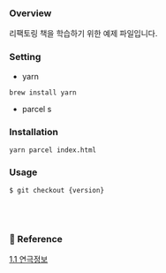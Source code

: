 ### Overview
리팩토링 책을 학습하기 위한 예제 파일입니다.

### Setting
* yarn 
```
brew install yarn
```
* parcel 
s
### Installation
```
yarn parcel index.html
```

### Usage
```
$ git checkout {version}
```

<br/><br/>

### 🔗 Reference
[1.1 연극정보](https://feel5ny.github.io/2020/04/04/Refactoring_002/#test)